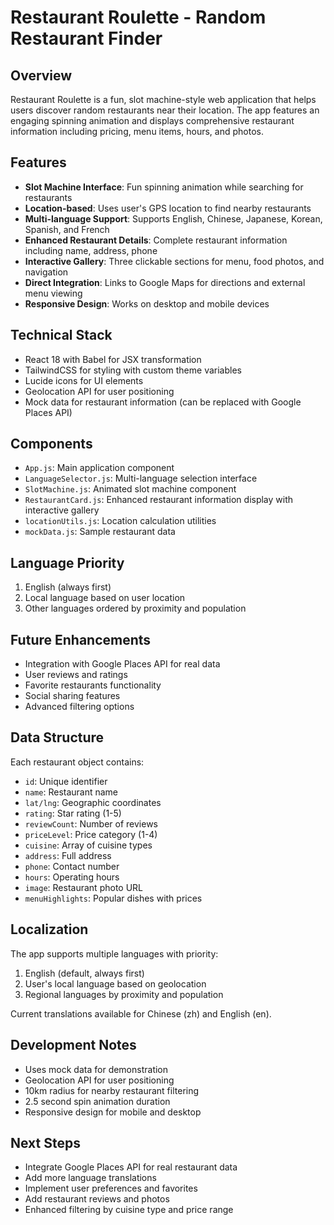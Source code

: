 # Restaurant Roulette - Random Restaurant Finder

## Overview
Restaurant Roulette is a fun, slot machine-style web application that helps users discover random restaurants near their location. The app features an engaging spinning animation and displays comprehensive restaurant information including pricing, menu items, hours, and photos.

## Features
- **Slot Machine Interface**: Fun spinning animation while searching for restaurants
- **Location-based**: Uses user's GPS location to find nearby restaurants
- **Multi-language Support**: Supports English, Chinese, Japanese, Korean, Spanish, and French
- **Enhanced Restaurant Details**: Complete restaurant information including name, address, phone
- **Interactive Gallery**: Three clickable sections for menu, food photos, and navigation
- **Direct Integration**: Links to Google Maps for directions and external menu viewing
- **Responsive Design**: Works on desktop and mobile devices

## Technical Stack
- React 18 with Babel for JSX transformation
- TailwindCSS for styling with custom theme variables
- Lucide icons for UI elements
- Geolocation API for user positioning
- Mock data for restaurant information (can be replaced with Google Places API)

## Components
- `App.js`: Main application component
- `LanguageSelector.js`: Multi-language selection interface
- `SlotMachine.js`: Animated slot machine component
- `RestaurantCard.js`: Enhanced restaurant information display with interactive gallery
- `locationUtils.js`: Location calculation utilities
- `mockData.js`: Sample restaurant data

## Language Priority
1. English (always first)
2. Local language based on user location
3. Other languages ordered by proximity and population

## Future Enhancements
- Integration with Google Places API for real data
- User reviews and ratings
- Favorite restaurants functionality
- Social sharing features
- Advanced filtering options
## Data Structure
Each restaurant object contains:
- `id`: Unique identifier
- `name`: Restaurant name
- `lat/lng`: Geographic coordinates
- `rating`: Star rating (1-5)
- `reviewCount`: Number of reviews
- `priceLevel`: Price category (1-4)
- `cuisine`: Array of cuisine types
- `address`: Full address
- `phone`: Contact number
- `hours`: Operating hours
- `image`: Restaurant photo URL
- `menuHighlights`: Popular dishes with prices

## Localization
The app supports multiple languages with priority:
1. English (default, always first)
2. User's local language based on geolocation
3. Regional languages by proximity and population

Current translations available for Chinese (zh) and English (en).

## Development Notes
- Uses mock data for demonstration
- Geolocation API for user positioning
- 10km radius for nearby restaurant filtering
- 2.5 second spin animation duration
- Responsive design for mobile and desktop

## Next Steps
- Integrate Google Places API for real restaurant data
- Add more language translations
- Implement user preferences and favorites
- Add restaurant reviews and photos
- Enhanced filtering by cuisine type and price range
